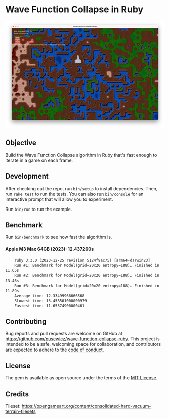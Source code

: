# Wave Function Collapse in Ruby

![Wave Function Collapse in Ruby](assets/screenshot.png)

## Objective

Build the Wave Function Collapse algorithm in Ruby that's fast enough to iterate in a game on each frame.

## Development

After checking out the repo, run `bin/setup` to install dependencies. Then, run `rake test` to run the tests. You can also run `bin/console` for an interactive prompt that will allow you to experiment.

Run `bin/run` to run the example.

## Benchmark

Run `bin/benchmark` to see how fast the algorithm is.

#### Apple M3 Max 64GB (2023): 12.437260s

        ruby 3.3.0 (2023-12-25 revision 5124f9ac75) [arm64-darwin23]
        Run #1: Benchmark for Model(grid=20x20 entropy=188)… Finished in 11.65s
        Run #2: Benchmark for Model(grid=20x20 entropy=188)… Finished in 13.46s
        Run #3: Benchmark for Model(grid=20x20 entropy=188)… Finished in 11.89s
        Average time: 12.33499966666568
        Slowest time: 13.458501000000979
        Fastest time: 11.65374900000461

## Contributing

Bug reports and pull requests are welcome on GitHub at https://github.com/pusewicz/wave-function-collapse-ruby. This project is intended to be a safe, welcoming space for collaboration, and contributors are expected to adhere to the [code of conduct](https://github.com/pusewicz/wave-function-collapse-ruby/blob/main/CODE_OF_CONDUCT.md).

## License

The gem is available as open source under the terms of the [MIT License](https://opensource.org/licenses/MIT).

## Credits

Tileset: https://opengameart.org/content/consolidated-hard-vacuum-terrain-tilesets
